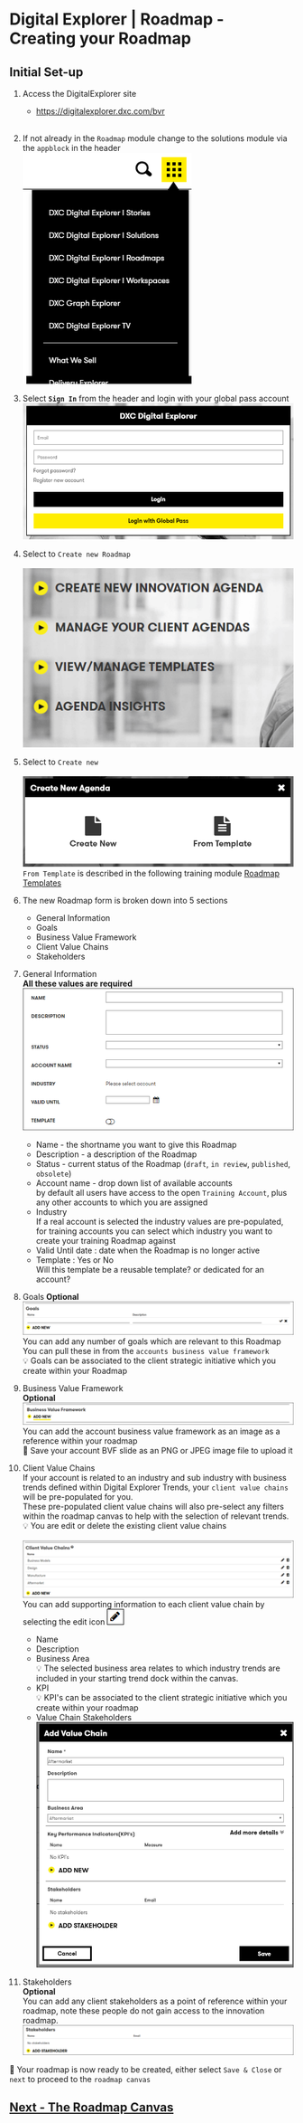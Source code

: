 # Digital Explorer | Roadmap - Creating your Roadmap

## Initial Set-up 

1. Access the DigitalExplorer site
     - https://digitalexplorer.dxc.com/bvr
     <br>
 1. If not already in the `Roadmap` module change to the solutions module via the `appblock` in the header
    <br>![appblock](images/appblock.png)
1. Select **`Sign In`** from the header and login with your global pass account
    <br>![login](images/login.png)
1. Select to `Create new Roadmap`<br>
    <br>![agenda1](images/agenda1.png)
1. Select to `Create new`<br>
    <br>![agenda1](images/agenda2.png)<br>
    `From Template` is described in the following training module [Roadmap Templates](agendaTemplates.md)<br>
1. The new Roadmap form is broken down into 5 sections
    - General Information
    - Goals
    - Business Value Framework
    - Client Value Chains
    - Stakeholders<br>
1. General Information<br>
    **All these values are required**
    <br>![agenda1](images/agenda3.png)<br>
    - Name - the shortname you want to give this Roadmap<br>
    - Description - a description of the Roadmap<br>
    - Status - current status of the Roadmap (`draft`, `in review`, `published`, `obsolete`)<br>
    - Account name - drop down list of available accounts<br>
    by default all users have access to the open `Training Account`, plus any other accounts to which you are assigned<br>
    - Industry<br>
    If a real account is selected the industry values are pre-populated, for training accounts you can select which industry you want to create your training Roadmap against<br>
    - Valid Until date : date when the Roadmap is no longer active<br>
    - Template : Yes or No <br>
    Will this template be a reusable template?  or dedicated for an account?

1. Goals
    **Optional**
    <br>![agenda1](images/agenda4.png)<br>
    You can add any number of goals which are relevant to this Roadmap<br>
    You can pull these in from the `accounts business value framework`<br>
    :bulb: Goals can be associated to the client strategic initiative which you create within your Roadmap<br>

1. Business Value Framework<br>
     **Optional**
    <br>![agenda1](images/agenda5.png)<br>
    You can add the account business value framework as an image as a reference within your roadmap<br>
    :information_desk_person: Save your account BVF slide as an PNG or JPEG image file to upload it<br>
1. Client Value Chains<br>
    If your account is related to an industry and sub industry with business trends defined within Digital Explorer Trends, your `client value chains` will be pre-populated for you.<br>   These pre-populated client value chains will also pre-select any filters within the roadmap canvas to help with the selection of relevant trends.<br>
    :bulb: You are edit or delete the existing client value chains<br>
    <br>![agenda1](images/agenda6.png)<br>
    You can add supporting information to each client value chain by selecting the edit icon ![agenda1](images/agenda6a.png)<br>
    - Name
    - Description
    - Business Area<br>
    :bulb: The selected business area relates to which industry trends are included in your starting trend dock within the canvas.
    - KPI<br>
    :bulb: KPI's can be associated to the client strategic initiative which you create within your roadmap<br>
    - Value Chain Stakeholders
    <br>![agenda1](images/agenda7.png)<br>

1. Stakeholders<br>
    **Optional**<br>
    You can add any client stakeholders as a point of reference within your roadmap, note these people do not gain access to the innovation roadmap.
    ![agenda1](images/agenda8.png)<br>

:information_desk_person:  Your roadmap is now ready to be created, either select `Save & Close` or `next` to proceed to the `roadmap canvas`<br>

## [Next - The Roadmap Canvas](RoadmapCanvas.md)